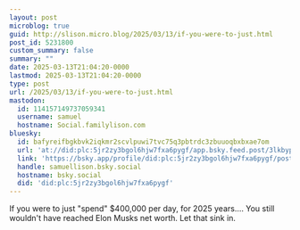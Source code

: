 ```yaml
---
layout: post
microblog: true
guid: http://slison.micro.blog/2025/03/13/if-you-were-to-just.html
post_id: 5231800
custom_summary: false
summary: ""
date: 2025-03-13T21:04:20-0000
lastmod: 2025-03-13T21:04:20-0000
type: post
url: /2025/03/13/if-you-were-to-just.html
mastodon:
  id: 114157149737059341
  username: samuel
  hostname: Social.familylison.com
bluesky:
  id: bafyreifbgkbvk2iqkmr2scvlpuwi7tvc75q3pbtrdc3zbuuoqbxbxae7om
  url: 'at://did:plc:5jr2zy3bgol6hjw7fxa6pygf/app.bsky.feed.post/3lkbypigspg2q'
  link: 'https://bsky.app/profile/did:plc:5jr2zy3bgol6hjw7fxa6pygf/post/3lkbypigspg2q'
  handle: samuellison.bsky.social
  hostname: bsky.social
  did: 'did:plc:5jr2zy3bgol6hjw7fxa6pygf'
---
```

If you were to just "spend" $400,000 per day, for 2025 years.... You still wouldn't have reached Elon Musks net worth.
Let that sink in.
